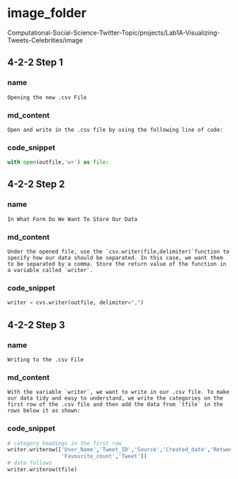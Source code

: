 # image_folder

Computational-Social-Science-Twitter-Topic/projects/Lab1A-Visualizing-Tweets-Celebrities/image

## 4-2-2 Step 1
### name
```
Opening the new .csv File
```

### md_content
```
Open and write in the .csv file by using the following line of code:
```
### code_snippet
```python
with open(outfile,'w+') as file:
```
## 4-2-2 Step 2
### name
```
In What Form Do We Want To Store Our Data
```
### md_content
```
Under the opened file, use the `csv.writer(file,delimiter)`function to specify how our data should be separated. In this case, we want them to be separated by a comma. Store the return value of the function in a variable called `writer`.
```
### code_snippet
```python
writer = cvs.writer(outfile, delimiter=",")
```
## 4-2-2 Step 3
### name
```
Writing to the .csv File
```
### md_content
```
With the variable `writer`, we want to write in our .csv file. To make our data tidy and easy to understand, we write the categories on the first row of the .csv file and then add the data from `tfile` in the rows below it as shown:
```
### code_snippet
```python
# category headings in the first row
writer.writerow(['User_Name','Tweet_ID','Source','Created_date','Retweet_count',
                 'Favourite_count','Tweet'])
# data follows
writer.writerow(tfile)
```


